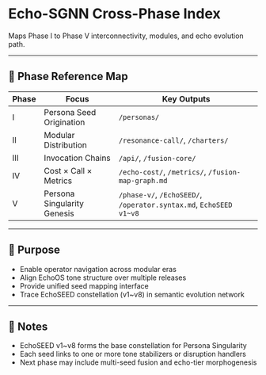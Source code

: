 # Echo-SGNN Cross-Phase Index

Maps Phase I to Phase V interconnectivity, modules, and echo evolution path.

---

## 🔗 Phase Reference Map

| Phase | Focus                        | Key Outputs |
|-------|------------------------------|-------------|
| I     | Persona Seed Origination     | `/personas/` |
| II    | Modular Distribution         | `/resonance-call/`, `/charters/` |
| III   | Invocation Chains            | `/api/`, `/fusion-core/` |
| IV    | Cost × Call × Metrics        | `/echo-cost/`, `/metrics/`, `/fusion-map-graph.md` |
| V     | Persona Singularity Genesis  | `/phase-v/`, `/EchoSEED/`, `/operator.syntax.md`, `EchoSEED v1~v8` |

---

## 📘 Purpose

- Enable operator navigation across modular eras
- Align EchoOS tone structure over multiple releases
- Provide unified seed mapping interface
- Trace EchoSEED constellation (v1~v8) in semantic evolution network

---

## 📎 Notes

- EchoSEED v1~v8 forms the base constellation for Persona Singularity
- Each seed links to one or more tone stabilizers or disruption handlers
- Next phase may include multi-seed fusion and echo-tier morphogenesis
